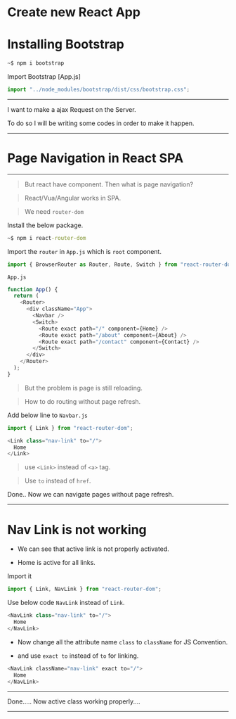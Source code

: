 # Create new React App

# Installing Bootstrap

```cmd
~$ npm i bootstrap
```

Import Bootstrap [App.js]

```js
import "../node_modules/bootstrap/dist/css/bootstrap.css";
```

---

I want to make a ajax Request on the Server.

To do so I will be writing some codes in order to make it happen.

---

# Page Navigation in React **SPA**

---

> But react have component. Then what is page navigation?

> React/Vua/Angular works in SPA.

> We need `router-dom`

Install the below package.

```cmd
~$ npm i react-router-dom
```

Import the `router` in `App.js` which is `root` component.

```js
import { BrowserRouter as Router, Route, Switch } from "react-router-dom";
```

`App.js`

```js
function App() {
  return (
    <Router>
      <div className="App">
        <Navbar />
        <Switch>
          <Route exact path="/" component={Home} />
          <Route exact path="/about" component={About} />
          <Route exact path="/contact" component={Contact} />
        </Switch>
      </div>
    </Router>
  );
}
```

> But the problem is page is still reloading.

> How to do routing without page refresh.

Add below line to `Navbar.js`

```js
import { Link } from "react-router-dom";
```

```js
<Link class="nav-link" to="/">
  Home
</Link>
```

> use `<Link>` instead of `<a>` tag.

> Use `to` instead of `href`.

Done.. Now we can navigate pages without page refresh.

---

# Nav Link is not working

- We can see that active link is not properly activated.

- Home is active for all links.

Import it

```js
import { Link, NavLink } from "react-router-dom";
```

Use below code `NavLink` instead of `Link`.

```js
<NavLink class="nav-link" to="/">
  Home
</NavLink>
```

- Now change all the attribute name `class` to `className` for JS Convention.

- and use `exact to` instead of `to` for linking.

```js
<NavLink className="nav-link" exact to="/">
  Home
</NavLink>
```

---

Done..... Now active class working properly....

---

